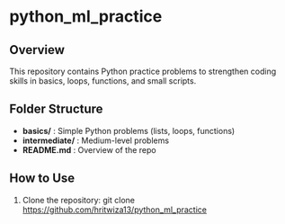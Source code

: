 # python_ml_practice
## Overview
This repository contains Python practice problems to strengthen coding skills in basics, loops, functions, and small scripts.

## Folder Structure
- **basics/** : Simple Python problems (lists, loops, functions)
- **intermediate/** : Medium-level problems
- **README.md** : Overview of the repo

## How to Use
1. Clone the repository:
   git clone https://github.com/hritwiza13/python_ml_practice
